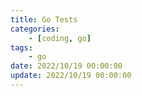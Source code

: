 ```yaml
---
title: Go Tests
categories: 
	- [coding, go]
tags:
	- go
date: 2022/10/19 00:00:00
update: 2022/10/19 00:00:00
---
```


